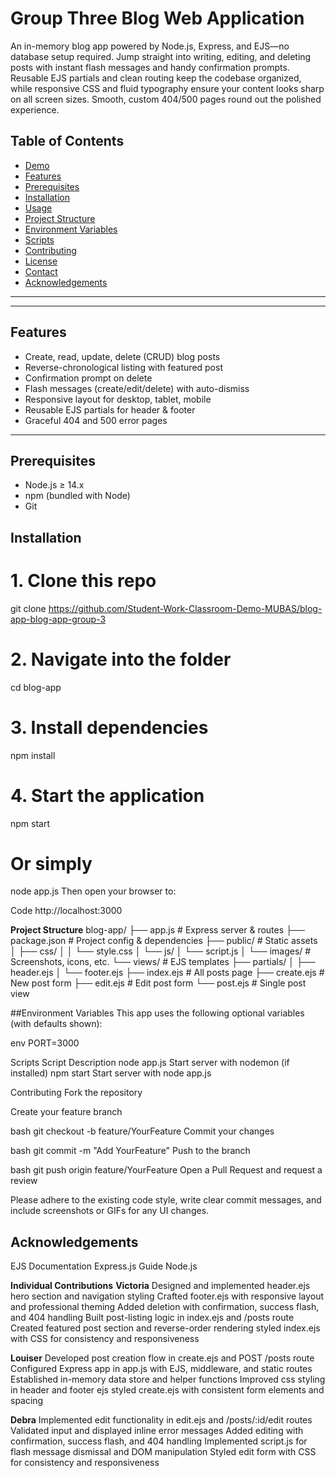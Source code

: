 # Group Three Blog Web Application

An in-memory blog app powered by Node.js, Express, and EJS—no database setup required. Jump straight into writing, editing, and deleting posts with instant flash messages and handy confirmation prompts. Reusable EJS partials and clean routing keep the codebase organized, while responsive CSS and fluid typography ensure your content looks sharp on all screen sizes. Smooth, custom 404/500 pages round out the polished experience.

## Table of Contents

- [Demo](#demo)  
- [Features](#features)  
- [Prerequisites](#prerequisites)  
- [Installation](#installation)  
- [Usage](#usage)  
- [Project Structure](#project-structure)  
- [Environment Variables](#environment-variables)  
- [Scripts](#scripts)  
- [Contributing](#contributing)  
- [License](#license)  
- [Contact](#contact)  
- [Acknowledgements](#acknowledgements)  

---


---

## Features

- Create, read, update, delete (CRUD) blog posts  
- Reverse-chronological listing with featured post  
- Confirmation prompt on delete  
- Flash messages (create/edit/delete) with auto-dismiss  
- Responsive layout for desktop, tablet, mobile  
- Reusable EJS partials for header & footer  
- Graceful 404 and 500 error pages  

---

## Prerequisites
- Node.js ≥ 14.x  
- npm (bundled with Node)  
- Git  



## Installation
# 1. Clone this repo
git clone https://github.com/Student-Work-Classroom-Demo-MUBAS/blog-app-blog-app-group-3

# 2. Navigate into the folder
cd blog-app

# 3. Install dependencies
npm install

# 4. Start the application
npm start

# Or simply
node app.js
Then open your browser to:

Code
http://localhost:3000


**Project Structure**
blog-app/
├── app.js               # Express server & routes
├── package.json         # Project config & dependencies
├── public/              # Static assets
│   ├── css/
│   │   └── style.css
│   └── js/
│       └── script.js
│   └── images/          # Screenshots, icons, etc.
└── views/               # EJS templates
    ├── partials/
    │   ├── header.ejs
    │   └── footer.ejs
    ├── index.ejs        # All posts page
    ├── create.ejs       # New post form
    ├── edit.ejs         # Edit post form
    └── post.ejs         # Single post view

##Environment Variables
This app uses the following optional variables (with defaults shown):

env
PORT=3000

Scripts
Script	    Description
node app.js   Start server with nodemon (if installed)
npm start   Start server with node app.js

Contributing
Fork the repository

Create your feature branch

bash
git checkout -b feature/YourFeature
Commit your changes

bash
git commit -m "Add YourFeature"
Push to the branch

bash
git push origin feature/YourFeature
Open a Pull Request and request a review

Please adhere to the existing code style, write clear commit messages, and include screenshots or GIFs for any UI changes.

## Acknowledgements
EJS Documentation
Express.js Guide
Node.js


**Individual Contributions**
**Victoria**
Designed and implemented header.ejs hero section and navigation styling
Crafted footer.ejs with responsive layout and professional theming
Added deletion with confirmation, success flash, and 404 handling
Built post-listing logic in index.ejs and /posts route
Created featured post section and reverse-order rendering
styled index.ejs with CSS for consistency and responsiveness


**Louiser**
Developed post creation flow in create.ejs and POST /posts route
Configured Express app in app.js with EJS, middleware, and static routes
Established in-memory data store and helper functions
Improved css styling in header and footer ejs
styled create.ejs with consistent form elements and spacing

**Debra**
Implemented edit functionality in edit.ejs and /posts/:id/edit routes
Validated input and displayed inline error messages
Added editing with confirmation, success flash, and 404 handling
Implemented script.js for flash message dismissal and DOM manipulation
Styled edit form with CSS for consistency and responsiveness

